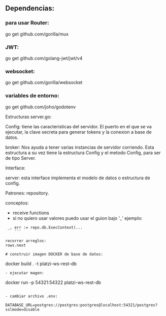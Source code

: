 ## Dependencias:
### para usar Router:
 go get github.com/gorilla/mux
### JWT:
 go get github.com/golang-jwt/jwt/v4
### websocket:
 go get github.com/gorilla/websocket
### variables de entorno:
 go get github.com/joho/godotenv


 Estructuras server.go:

Config: tiene las caracteristicas del servidor. El puerto en el que se va ejecutar, la clave secreta para generar tokens y la conexion a base de datos.

broker: Nos ayuda a tener varias instancias de servidor corriendo. Esta estructura a su vez tiene la estructura Config y el metodo Config, para ser de tipo Server.

Interface:

server: esta interface implementa el modelo de datos o estructura de config.


Patrones:
repository.

conceptos: 
- receive functions
- si no quiero usar valores puedo usar el guion bajo '_' ejemplo: 
```
 _, err := repo.db.ExecContext(...
    ```

recorrer arreglos:
rows.next

# construir imagen DOCKER de base de datos:

```
docker build . -t platzi-ws-rest-db
```
- ejecutar magen:
```
docker run -p 54321:54322 platzi-ws-rest-db
```

- cambiar archivo .env:

DATABASE_URL=postgres://postgres:postgres@localhost:54321/postgres?sslmode=disable
